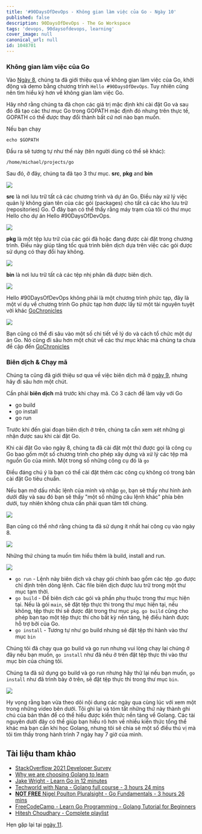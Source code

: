 ```yaml
---
title: '#90DaysOfDevOps - Không gian làm việc của Go - Ngày 10'
published: false
description: 90DaysOfDevOps - The Go Workspace
tags: 'devops, 90daysofdevops, learning'
cover_image: null
canonical_url: null
id: 1048701
---
```


### Không gian làm việc của Go

Vào [Ngày 8](day08.md), chúng ta đã giới thiệu qua về không gian làm việc của Go, khởi động và demo bằng chương trình `Hello #90DaysOfDevOps`. Tuy nhiên cũng nên tìm hiểu kỹ hơn về không gian làm việc Go.

Hãy nhớ rằng chúng ta đã chọn các giá trị mặc định khi cài đặt Go và sau đó đã tạo các thư mục Go trong GOPATH mặc định đó nhưng trên thực tế, GOPATH có thể được thay đổi thành bất cứ nơi nào bạn muốn.

Nếu bạn chạy

```
echo $GOPATH
```

Đầu ra sẽ tương tự như thế này (tên người dùng có thể sẽ khác):

```
/home/michael/projects/go
```
Sau đó, ở đây, chúng ta đã tạo 3 thư mục.  **src**, **pkg** and **bin**

![](../../Days/Images/Day10_Go1.png)

**src** là nơi lưu trữ tất cả các chương trình và dự án Go. Điều này xử lý việc quản lý không gian tên của các gói (packages) cho tất cả các kho lưu trữ (repositories) Go. Ở đây bạn có thể thấy rằng máy trạm của tôi có thư mục Hello cho dự án Hello #90DaysOfDevOps.

![](../../Days/Images/Day10_Go2.png)

**pkg** là một tệp lưu trữ của các gói đã hoặc đang được cài đặt trong chương trình. Điều này giúp tăng tốc quá trình biên dịch dựa trên việc các gói được sử dụng có thay đổi hay không.

![](../../Days/Images/Day10_Go3.png)

**bin** là nơi lưu trữ tất cả các tệp nhị phân đã được biên dịch.

![](../../Days/Images/Day10_Go4.png)

Hello #90DaysOfDevOps không phải là một chương trình phức tạp, đây là một ví dụ về chương trình Go phức tạp hơn được lấy từ một tài nguyên tuyệt vời khác [GoChronicles](https://gochronicles.com/)

![](../../Days/Images/Day10_Go5.png)

Bạn cũng có thể đi sâu vào một số chi tiết về lý do và cách tổ chức một dự án Go. Nó cũng đi sâu hơn một chút về các thư mục khác mà chúng ta chưa đề cập đến [GoChronicles](https://gochronicles.com/project-structure/)

### Biên dịch & Chạy mã

Chúng ta cũng đã giới thiệu sơ qua về việc biên dịch mã ở [ngày 9](day09.md), nhưng hãy đi sâu hơn một chút.

Cần phải **biên dịch** mã trước khi chạy mã. Có 3 cách để làm vậy với Go

- go build
- go install
- go run

Trước khi đến giai đoạn biên dịch ở trên, chúng ta cần xem xét những gì nhận được sau khi cài đặt Go.

Khi cài đặt Go vào ngày 8, chúng ta đã cài đặt một thứ được gọi là công cụ Go bao gồm một số chương trình cho phép xây dựng và xử lý các tệp mã nguồn Go của mình. Một trong số những công cụ đó là `go`

Điều đáng chú ý là bạn có thể cài đặt thêm các công cụ không có trong bản cài đặt Go tiêu chuẩn.

Nếu bạn mở dấu nhắc lệnh của mình và nhập `go`, bạn sẽ thấy như hình ảnh dưới đây và sau đó bạn sẽ thấy "một số những câu lệnh khác" phía bên dưới, tuy nhiên không chưa cần phải quan tâm tới chúng.

![](../../Days/Images/Day10_Go6.png)

Bạn cũng có thể nhớ rằng chúng ta đã sử dụng ít nhất hai công cụ vào ngày 8.

![](../../Days/Images/Day10_Go7.png)

Những thứ chúng ta muốn tìm hiểu thêm là build, install and run.

![](../../Days/Images/Day10_Go8.png)

- `go run` - Lệnh này biên dịch và chạy gói chính bao gồm các tệp .go được chỉ định trên dòng lệnh. Các file biên dịch được lưu trữ trong một thư mục tạm thời.
- `go build` - Để biên dịch các gói và phần phụ thuộc trong thư mục hiện tại. Nếu là gói `main`, sẽ đặt tệp thực thi trong thư mục hiện tại, nếu không, tệp thực thi sẽ được đặt trong thư mục `pkg`. `go build` cũng cho phép bạn tạo một tệp thực thi cho bất kỳ nền tảng, hệ điều hành được hỗ trợ bởi của Go.
- `go install` - Tương tự như go build nhưng sẽ đặt tệp thi hành vào thư mục `bin`

Chúng tôi đã chạy qua go build và go run nhưng vui lòng chạy lại chúng ở đây nếu bạn muốn, `go install` như đã nêu ở trên đặt tệp thực thi vào thư mục bin của chúng tôi.

Chúng ta đã sử dụng go build và go run nhưng hãy thử lại nếu bạn muốn, `go install` như đã trình bày ở trên, sẽ đặt tệp thực thi trong thư mục `bin`.

![](../../Days/Images/Day10_Go9.png)

Hy vọng rằng bạn vừa theo dõi nội dung các ngày qua cùng lúc với xem một trong những video bên dưới. Tôi ghi lại và tóm tắt những thứ này thành ghi chú của bản thân để có thể hiểu được kiến ​​thức nền tảng về Golang. Các tài nguyên dưới đây có thể giúp bạn hiểu rõ hơn về nhiều kiến thức tổng thể khác mà bạn cần khi học Golang, nhưng tôi sẽ chia sẻ một số điều thú vị mà tôi tìm thấy trong hành trình 7 ngày hay 7 giờ của mình.

## Tài liệu tham khảo

- [StackOverflow 2021 Developer Survey](https://insights.stackoverflow.com/survey/2021)
- [Why we are choosing Golang to learn](https://www.youtube.com/watch?v=7pLqIIAqZD4&t=9s)
- [Jake Wright - Learn Go in 12 minutes](https://www.youtube.com/watch?v=C8LgvuEBraI&t=312s)
- [Techworld with Nana - Golang full course - 3 hours 24 mins](https://www.youtube.com/watch?v=yyUHQIec83I)
- [**NOT FREE** Nigel Poulton Pluralsight - Go Fundamentals - 3 hours 26 mins](https://www.pluralsight.com/courses/go-fundamentals)
- [FreeCodeCamp - Learn Go Programming - Golang Tutorial for Beginners](https://www.youtube.com/watch?v=YS4e4q9oBaU&t=1025s)
- [Hitesh Choudhary - Complete playlist](https://www.youtube.com/playlist?list=PLRAV69dS1uWSR89FRQGZ6q9BR2b44Tr9N)

Hẹn gặp lại tại [ngày 11](day11.md).
